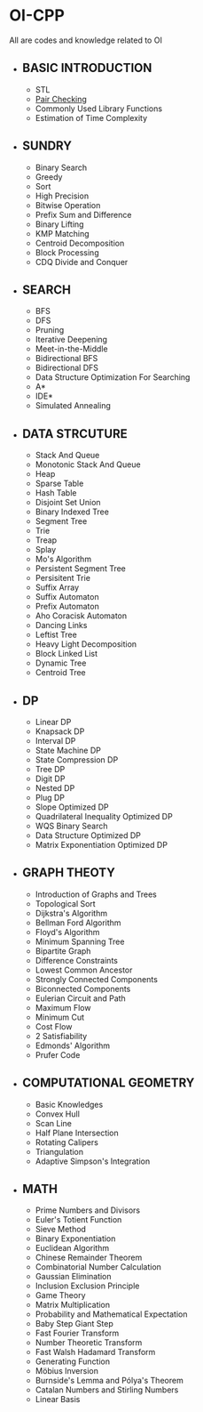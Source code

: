 # OI-CPP
All are codes and knowledge related to OI

- ## BASIC INTRODUCTION
  - STL
  - [Pair Checking](https://github.com/wz150432/OI-cpp/blob/main/Pair%20Checking.md)
  - Commonly Used Library Functions
  - Estimation of Time Complexity
- ## SUNDRY
  - Binary Search
  - Greedy
  - Sort
  - High Precision
  - Bitwise Operation
  - Prefix Sum and Difference
  - Binary Lifting
  - KMP Matching
  - Centroid Decomposition
  - Block Processing
  - CDQ Divide and Conquer
- ## SEARCH
  - BFS
  - DFS
  - Pruning
  - Iterative Deepening
  - Meet-in-the-Middle
  - Bidirectional BFS
  - Bidirectional DFS
  - Data Structure Optimization For Searching
  - A*
  - IDE*
  - Simulated Annealing
- ## DATA STRCUTURE
  - Stack And Queue
  - Monotonic Stack And Queue
  - Heap
  - Sparse Table
  - Hash Table
  - Disjoint Set Union
  - Binary Indexed Tree
  - Segment Tree
  - Trie
  - Treap
  - Splay
  - Mo's Algorithm
  - Persistent Segment Tree
  - Persisitent Trie
  - Suffix Array
  - Suffix Automaton
  - Prefix Automaton
  - Aho Coracisk Automaton
  - Dancing Links
  - Leftist Tree
  - Heavy Light Decomposition
  - Block Linked List
  - Dynamic Tree
  - Centroid Tree
- ## DP
  - Linear DP
  - Knapsack DP
  - Interval DP
  - State Machine DP
  - State Compression DP
  - Tree DP
  - Digit DP
  - Nested DP
  - Plug DP
  - Slope Optimized DP
  - Quadrilateral Inequality Optimized DP
  - WQS Binary Search
  - Data Structure Optimized DP
  - Matrix Exponentiation Optimized DP
- ## GRAPH THEOTY
  - Introduction of Graphs and Trees
  - Topological Sort
  - Dijkstra's Algorithm
  - Bellman Ford Algorithm
  - Floyd's Algorithm
  - Minimum Spanning Tree
  - Bipartite Graph
  - Difference Constraints
  - Lowest Common Ancestor
  - Strongly Connected Components
  - Biconnected Components
  - Eulerian Circuit and Path
  - Maximum Flow
  - Minimum Cut
  - Cost Flow
  - 2 Satisfiability
  - Edmonds' Algorithm
  - Prufer Code
- ## COMPUTATIONAL GEOMETRY
  - Basic Knowledges
  - Convex Hull
  - Scan Line
  - Half Plane Intersection
  - Rotating Calipers
  - Triangulation
  - Adaptive Simpson's Integration
- ## MATH
  - Prime Numbers and Divisors
  - Euler's Totient Function
  - Sieve Method
  - Binary Exponentiation
  - Euclidean Algorithm
  - Chinese Remainder Theorem
  - Combinatorial Number Calculation
  - Gaussian Elimination
  - Inclusion Exclusion Principle
  - Game Theory
  - Matrix Multiplication
  - Probability and Mathematical Expectation
  - Baby Step Giant Step
  - Fast Fourier Transform
  - Number Theoretic Transform
  - Fast Walsh Hadamard Transform
  - Generating Function
  - Möbius Inversion
  - Burnside's Lemma and Pólya's Theorem
  - Catalan Numbers and Stirling Numbers
  - Linear Basis
